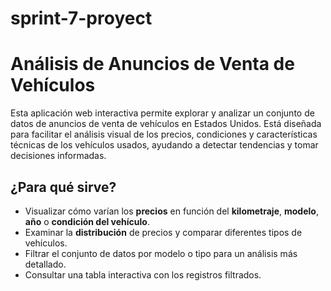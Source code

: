 # sprint-7-proyect
# Análisis de Anuncios de Venta de Vehículos 

Esta aplicación web interactiva permite explorar y analizar un conjunto de datos de anuncios de venta de vehículos en Estados Unidos. Está diseñada para facilitar el análisis visual de los precios, condiciones y características técnicas de los vehículos usados, ayudando a detectar tendencias y tomar decisiones informadas.

## ¿Para qué sirve?

- Visualizar cómo varían los **precios** en función del **kilometraje**, **modelo**, **año** o **condición del vehículo**.
- Examinar la **distribución** de precios y comparar diferentes tipos de vehículos.
- Filtrar el conjunto de datos por modelo o tipo para un análisis más detallado.
- Consultar una tabla interactiva con los registros filtrados.